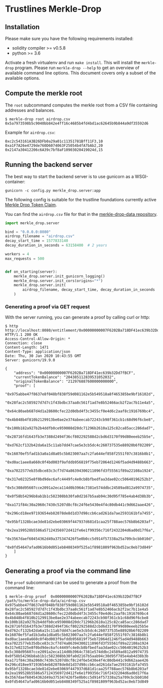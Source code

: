 # Trustlines Merkle-Drop

## Installation

Please make sure you have the following requirements installed:

- solidity compiler >= v0.5.8
- python >= 3.6

Activate a fresh virtualenv and run `make install`. This will install
the `merkle-drop` program. Please run `merkle-drop --help` to get an
overview of available command line options. This document covers only
a subset of the available options.


## Compute the merkle root

The `root` subcommand computes the merkle root from a CSV file
containing addresses and balances.

```shell
$ merkle-drop root airdrop.csv
0x5a7973598b5c9040bb842e4ff16c4685b4fd4bd1ac62645b9b844a9df35592d6
```

Example for `airdrop.csv`:
```CSV
0xc2c543161A3B26DFb0a29a01c11351781Bff11F3,10
0xa1F7A26e4729de760D6074063F25054b4fA7bAb2,20
0x2147a30412206c6A39c7bf8aF10903020419024d,15
```

## Running the backend server

The best way to start the backend server is to use gunicorn as a WSGI-container:

```shell
gunicorn -c config.py merkle_drop.server:app
```

The following config is suitable for the trustline foundations
currently active [Merkle Drop Token
Claim](https://trustlines.foundation/merkle-drop.html).

You can find the `airdrop.csv` file for that in the [merkle-drop-data
repository](https://github.com/trustlines-protocol/merkle-drop-data).

```python
import merkle_drop.server

bind = "0.0.0.0:8080"
airdrop_filename = "airdrop.csv"
decay_start_time = 1577833140
decay_duration_in_seconds = 63158400  # 2 years

workers = 4
max_requests = 500


def on_starting(server):
    merkle_drop.server.init_gunicorn_logging()
    merkle_drop.server.init_cors(origins="*")
    merkle_drop.server.init(
        airdrop_filename, decay_start_time, decay_duration_in_seconds
    )
```

### Generating a proof via GET request

With the server running, you can generate a proof by calling curl or http:
```
$ http http://localhost:8080/entitlement/0x00000000007F6202Ba718DF41ec639b32Dd7fBCF
HTTP/1.1 200 OK
Access-Control-Allow-Origin: *
Connection: close
Content-Length: 1471
Content-Type: application/json
Date: Thu, 30 Jan 2020 10:43:55 GMT
Server: gunicorn/19.9.0

{
    "address": "0x00000000007F6202Ba718DF41ec639b32Dd7fBCF",
    "currentTokenBalance": "204385112839531052032",
    "originalTokenBalance": "212976887600000000000",
    "proof": [
        "0x975abbe47f8637e8f048bf838f59d081162e5b549518a8f465385be9bf16102d",
        "0x28fac2c585927d7d7c1f43bdbc37aa8c561f1ad7e8b52466acb2f2ac7b11e4a5",
        "0x64c80aeb687d4d1a28600cfec22d0dbd4f3c3455cf0e4d6c2aaf8c1916769bc4",
        "0x4b848b4f810b2129913be0ae2e374abeecab72243cb98f361cb1c68d96f6cbe8",
        "0x100b182a927b2b4ddfb0ce959008d20dc71296b2610a125c82ca85acc286dad7",
        "0x28716fd1643fb3e7388d2494f36cf802292588d2cbd6d3170f99d80eeeb25b5e",
        "0xd762cf132b42da6a15c11ab7dd47cae5e3cb5dc4c260737535e88920b6f02209",
        "0x16070ef5fad1b3a0a1d8a05c5b023007aa7c2fa644ef858f2551f07c3816b8b1",
        "0xd0ac1aee8a660c0f4bd003f9afddb956819f75eb72064d1246f5ad4d9488b663",
        "0xa7022577eb35dbce83c3cf7d74a86394300211096fd3f55561f89a22108a1924",
        "0x317e02325e8f0bd9dec6afc4449fc4e0cb8bfbedfaa3dae02cc50640196252b3",
        "0x5c308d95607cce2091a2eca114d0b3964c7381e574ddbc24589ad812a9974735",
        "0x0f58b54296b8ab1b1c582308bb30fa0d2167b5aab94c30d95f785e4ab4d38b3b",
        "0xa171f84c30a2060c7430c5207d8cf8c24f6e5430e4f4c80db441c9d662aae426",
        "0x296cd18ee97193654eb82078de8d1d37d98ccb6cad261da7ae2593161bfa7455",
        "0x95bf1328bcae3de81d2ebe03069f447937d681d1caa25f788aec576b8b6203af",
        "0x2ea199528b5586a57124356972d412fe6e1f99356c716f2432204d6ad0d17f6a",
        "0x3567daef60454362d49a375347426f5e0b0cc5d914f57338a25a709cbcbb010d",
        "0x0fd54647afad0616b0d051eb8408349f525a1f8981809f963bd52ac0eb73d849"
    ]
}
```

## Generating a proof via the command line

The `proof` subcommand can be used to generate a proof from the command line:

```
$ merkle-drop proof  0x00000000007F6202Ba718DF41ec639b32Dd7fBCF /path/to/merkle-drop-data/airdrop.csv
0x975abbe47f8637e8f048bf838f59d081162e5b549518a8f465385be9bf16102d 0x28fac2c585927d7d7c1f43bdbc37aa8c561f1ad7e8b52466acb2f2ac7b11e4a5 0x64c80aeb687d4d1a28600cfec22d0dbd4f3c3455cf0e4d6c2aaf8c1916769bc4 0x4b848b4f810b2129913be0ae2e374abeecab72243cb98f361cb1c68d96f6cbe8 0x100b182a927b2b4ddfb0ce959008d20dc71296b2610a125c82ca85acc286dad7 0x28716fd1643fb3e7388d2494f36cf802292588d2cbd6d3170f99d80eeeb25b5e 0xd762cf132b42da6a15c11ab7dd47cae5e3cb5dc4c260737535e88920b6f02209 0x16070ef5fad1b3a0a1d8a05c5b023007aa7c2fa644ef858f2551f07c3816b8b1 0xd0ac1aee8a660c0f4bd003f9afddb956819f75eb72064d1246f5ad4d9488b663 0xa7022577eb35dbce83c3cf7d74a86394300211096fd3f55561f89a22108a1924 0x317e02325e8f0bd9dec6afc4449fc4e0cb8bfbedfaa3dae02cc50640196252b3 0x5c308d95607cce2091a2eca114d0b3964c7381e574ddbc24589ad812a9974735 0x0f58b54296b8ab1b1c582308bb30fa0d2167b5aab94c30d95f785e4ab4d38b3b 0xa171f84c30a2060c7430c5207d8cf8c24f6e5430e4f4c80db441c9d662aae426 0x296cd18ee97193654eb82078de8d1d37d98ccb6cad261da7ae2593161bfa7455 0x95bf1328bcae3de81d2ebe03069f447937d681d1caa25f788aec576b8b6203af 0x2ea199528b5586a57124356972d412fe6e1f99356c716f2432204d6ad0d17f6a 0x3567daef60454362d49a375347426f5e0b0cc5d914f57338a25a709cbcbb010d 0x0fd54647afad0616b0d051eb8408349f525a1f8981809f963bd52ac0eb73d849
```
